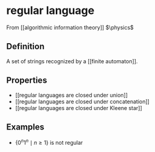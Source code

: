 # regular language
From [[algorithmic information theory]]
$\physics$
## Definition
A set of strings recognized by a [[finite automaton]].

## Properties
- [[regular languages are closed under union]]
- [[regular languages are closed under concatenation]]
- [[regular languages are closed under Kleene star]]

## Examples
- $\{ 0^{n}1^{n} \mid n \geq 1\}$ is not regular